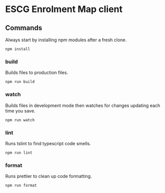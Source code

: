# ESCG Enrolment Map client

## Commands

Always start by installing npm modules after a fresh clone.

```console
npm install
```

### build

Builds files to production files.       

```console
npm run build
```

### watch

Builds files in development mode then watches for changes updating each time you save.

```console
npm run watch
```

### lint

Runs tslint to find typescript code smells.

```console
npm run lint
```

### format

Runs prettier to clean up code formatting.

```console
npm run format
```
